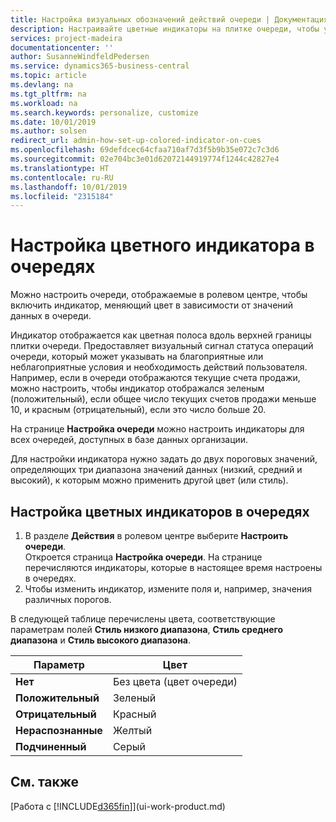 ```yaml
---
title: Настройка визуальных обозначений действий очереди | Документация Майкрософт
description: Настраивайте цветные индикаторы на плитке очереди, чтобы установить индивидуальные обозначения действий очереди.
services: project-madeira
documentationcenter: ''
author: SusanneWindfeldPedersen
ms.service: dynamics365-business-central
ms.topic: article
ms.devlang: na
ms.tgt_pltfrm: na
ms.workload: na
ms.search.keywords: personalize, customize
ms.date: 10/01/2019
ms.author: solsen
redirect_url: admin-how-set-up-colored-indicator-on-cues
ms.openlocfilehash: 69defdcec64cfaa710af7d3f5b9b35e072c7c3d6
ms.sourcegitcommit: 02e704bc3e01d62072144919774f1244c42827e4
ms.translationtype: HT
ms.contentlocale: ru-RU
ms.lasthandoff: 10/01/2019
ms.locfileid: "2315184"
---
```

# <a name="set-up-a-colored-indicator-on-cues"></a>Настройка цветного индикатора в очередях
Можно настроить очереди, отображаемые в ролевом центре, чтобы включить индикатор, меняющий цвет в зависимости от значений данных в очереди.

Индикатор отображается как цветная полоса вдоль верхней границы плитки очереди. Предоставляет визуальный сигнал статуса операций очереди, который может указывать на благоприятные или неблагоприятные условия и необходимость действий пользователя. Например, если в очереди отображаются текущие счета продажи, можно настроить, чтобы индикатор отображался зеленым (положительный), если общее число текущих счетов продажи меньше 10, и красным (отрицательный), если это число больше 20.

На странице **Настройка очереди** можно настроить индикаторы для всех очередей, доступных в базе данных организации.

Для настройки индикатора нужно задать до двух пороговых значений, определяющих три диапазона значений данных (низкий, средний и высокий), к которым можно применить другой цвет (или стиль).

## <a name="to-set-up-colored-indicators-on-cues"></a>Настройка цветных индикаторов в очередях
1. В разделе **Действия** в ролевом центре выберите **Настроить очереди**.  
   Откроется страница **Настройка очереди**. На странице перечисляются индикаторы, которые в настоящее время настроены в очередях.
2. Чтобы изменить индикатор, измените поля и, например, значения различных порогов.  

В следующей таблице перечислены цвета, соответствующие параметрам полей **Стиль низкого диапазона**, **Стиль среднего диапазона** и **Стиль высокого диапазона**.

| Параметр | Цвет |
| --- | --- |
| **Нет** |Без цвета (цвет очереди)|
| **Положительный** |Зеленый |
| **Отрицательный** |Красный |
| **Нераспознанные** |Желтый |
| **Подчиненный** |Серый |

## <a name="see-also"></a>См. также
[Работа с [!INCLUDE[d365fin](includes/d365fin_md.md)]](ui-work-product.md)
